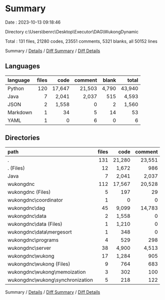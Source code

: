 # Summary

Date : 2023-10-13 09:18:46

Directory c:\\Users\\benrc\\Desktop\\Executor\\DAG\\WukongDynamic

Total : 131 files,  21280 codes, 23551 comments, 5321 blanks, all 50152 lines

Summary / [Details](details.md) / [Diff Summary](diff.md) / [Diff Details](diff-details.md)

## Languages
| language | files | code | comment | blank | total |
| :--- | ---: | ---: | ---: | ---: | ---: |
| Python | 120 | 17,647 | 21,503 | 4,790 | 43,940 |
| Java | 7 | 2,041 | 2,037 | 515 | 4,593 |
| JSON | 2 | 1,558 | 0 | 2 | 1,560 |
| Markdown | 1 | 34 | 5 | 14 | 53 |
| YAML | 1 | 0 | 6 | 0 | 6 |

## Directories
| path | files | code | comment | blank | total |
| :--- | ---: | ---: | ---: | ---: | ---: |
| . | 131 | 21,280 | 23,551 | 5,321 | 50,152 |
| . (Files) | 12 | 1,672 | 986 | 439 | 3,097 |
| Java | 7 | 2,041 | 2,037 | 515 | 4,593 |
| wukongdnc | 112 | 17,567 | 20,528 | 4,367 | 42,462 |
| wukongdnc (Files) | 5 | 197 | 29 | 22 | 248 |
| wukongdnc\\coordinator | 1 | 0 | 0 | 1 | 1 |
| wukongdnc\\dag | 45 | 9,099 | 14,783 | 2,201 | 26,083 |
| wukongdnc\\data | 2 | 1,558 | 0 | 2 | 1,560 |
| wukongdnc\\data (Files) | 1 | 1,210 | 0 | 1 | 1,211 |
| wukongdnc\\data\\mergesort | 1 | 348 | 0 | 1 | 349 |
| wukongdnc\\programs | 4 | 529 | 298 | 168 | 995 |
| wukongdnc\\server | 38 | 4,900 | 4,513 | 1,509 | 10,922 |
| wukongdnc\\wukong | 17 | 1,284 | 905 | 464 | 2,653 |
| wukongdnc\\wukong (Files) | 9 | 764 | 683 | 279 | 1,726 |
| wukongdnc\\wukong\\memoization | 3 | 302 | 100 | 93 | 495 |
| wukongdnc\\wukong\\synchronization | 5 | 218 | 122 | 92 | 432 |

Summary / [Details](details.md) / [Diff Summary](diff.md) / [Diff Details](diff-details.md)